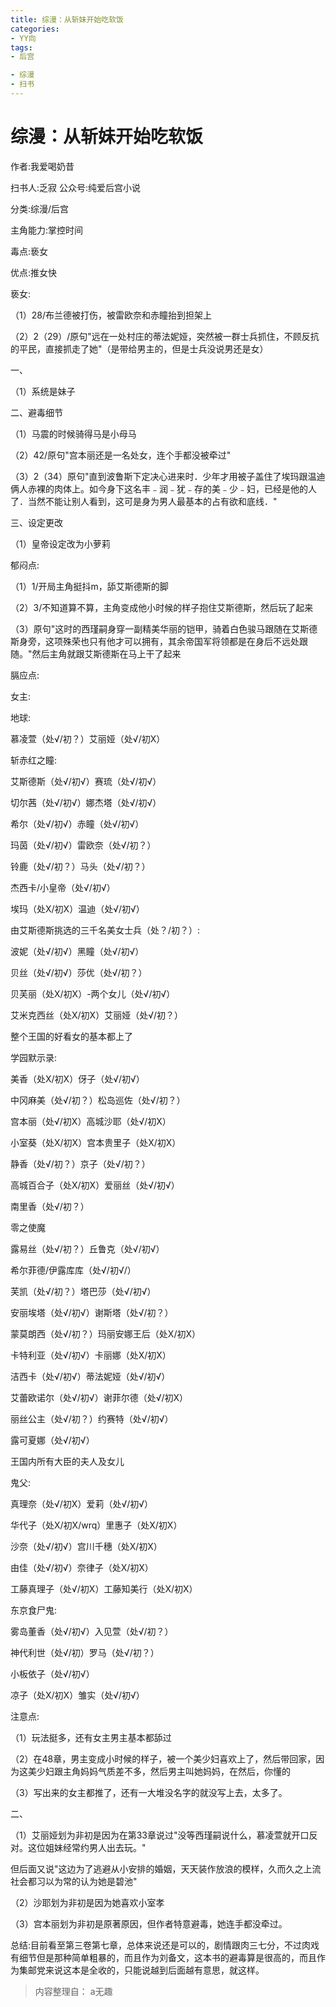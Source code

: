 ```yaml
---
title: 综漫：从斩妹开始吃软饭
categories:
- YY向
tags:
- 后宫

- 综漫
- 扫书
---
```

# 综漫：从斩妹开始吃软饭
作者:我爱喝奶昔

扫书人:乏寂 公众号:纯爱后宫小说

分类:综漫/后宫

主角能力:掌控时间

毒点:亵女

优点:推女快

亵女:

（1）28/布兰德被打伤，被雷欧奈和赤瞳抬到担架上

（2）2（29）/原句"远在一处村庄的蒂法妮娅，突然被一群士兵抓住，不顾反抗的平民，直接抓走了她"（是带给男主的，但是士兵没说男还是女）

一、

（1）系统是妹子

二、避毒细节

（1）马震的时候骑得马是小母马

（2）42/原句"宫本丽还是一名处女，连个手都没被牵过"

（3）2（34）原句"直到波鲁斯下定决心进来时．少年才用被子盖住了埃玛跟温迪俩人赤裸的肉体上。如今身下这名丰﹣润﹣犹﹣存的美﹣少﹣妇，已经是他的人了．当然不能让别人看到，这可是身为男人最基本的占有欲和底线．"

三、设定更改

（1）皇帝设定改为小萝莉

郁闷点:

（1）1/开局主角挺抖m，舔艾斯德斯的脚

（2）3/不知道算不算，主角变成他小时候的样子抱住艾斯德斯，然后玩了起来

（3）原句"这时的西瑾嗣身穿一副精美华丽的铠甲，骑着白色骏马跟随在艾斯德斯身旁，这项殊荣也只有他才可以拥有，其余帝国军将领都是在身后不远处跟随。"然后主角就跟艾斯德斯在马上干了起来

膈应点:

女主:

地球:

慕凌萱（处√/初？）艾丽娅（处√/初X）

斩赤红之瞳:

艾斯德斯（处√/初√）赛琉（处√/初√）

切尔茜（处√/初√）娜杰塔（处√/初√）

希尔（处√/初√）赤瞳（处√/初√）

玛茵（处√/初√）雷欧奈（处√/初？）

铃鹿（处√/初？）马头（处√/初？）

杰西卡/小皇帝（处√/初√）

埃玛（处X/初X）温迪（处√/初√）

由艾斯德斯挑选的三千名美女士兵（处？/初？）:

波妮（处√/初√）黑瞳（处√/初√）

贝丝（处√/初√）莎优（处√/初？）

贝芙丽（处X/初X）-两个女儿（处√/初√）

艾米克西丝（处X/初X）艾丽娅（处√/初？）

整个王国的好看女的基本都上了

学园默示录:

美香（处X/初X）伢子（处√/初√）

中冈麻美（处√/初？）松岛巡佐（处√/初？）

宫本丽（处√/初X）高城沙耶（处√/初X）

小室葵（处X/初X）宫本贵里子（处X/初X）

静香（处√/初？）京子（处√/初？）

高城百合子（处X/初X）爱丽丝（处√/初√）

南里香（处√/初？）

零之使魔

露易丝（处√/初？）丘鲁克（处√/初√）

希尔菲德/伊露库库（处√/初√/）

芙凯（处√/初？）塔巴莎（处√/初√）

安丽埃塔（处√/初√）谢斯塔（处√/初？）

蒙莫朗西（处√/初？）玛丽安娜王后（处X/初X）

卡特利亚（处√/初√）卡丽娜（处X/初X）

洁西卡（处√/初√）蒂法妮娅（处√/初√）

艾蕾欧诺尔（处√/初√）谢菲尔德（处√/初X）

丽丝公主（处√/初？）约赛特（处√/初√）

露可夏娜（处√/初√）

王国内所有大臣的夫人及女儿

鬼父:

真理奈（处√/初X）爱莉（处√/初√）

华代子（处X/初Ⅹ/wrq）里惠子（处X/初X）

沙奈（处√/初√）宫川千穗（处X/初Ⅹ）

由佳（处√/初√）奈律子（处Ⅹ/初X）

工藤真理子（处√/初X）工藤知美行（处X/初X）

东京食尸鬼:

雾岛董香（处√/初√）入见萱（处√/初？）

神代利世（处√/初）罗马（处√/初？）

小板依子（处√/初√）

凉子（处X/初X）雏实（处√/初√）

注意点:

（1）玩法挺多，还有女主男主基本都舔过

（2）在48章，男主变成小时候的样子，被一个美少妇喜欢上了，然后带回家，因为这美少妇跟主角妈妈气质差不多，然后男主叫她妈妈，在然后，你懂的

（3）写出来的女主都推了，还有一大堆没名字的就没写上去，太多了。

二、

（1）艾丽娅划为非初是因为在第33章说过"没等西瑾嗣说什么，慕凌萱就开口反对。这位姐妹经常约男人出去玩。"

但后面又说"这边为了逃避从小安排的婚姻，天天装作放浪的模样，久而久之上流社会都习以为常的认为她是碧池"

（2）沙耶划为非初是因为她喜欢小室孝

（3）宫本丽划为非初是原著原因，但作者特意避毒，她连手都没牵过。

总结:目前看至第三卷第七章，总体来说还是可以的，剧情跟肉三七分，不过肉戏有细节但是那种简单粗暴的，而且作为刘备文，这本书的避毒算是很高的，而且作为集邮党来说这本是全收的，只能说越到后面越有意思，就这样。


> 内容整理自： a无趣